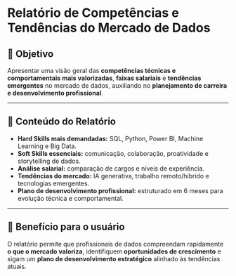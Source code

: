 # Relatório de Competências e Tendências do Mercado de Dados

## 🎯 Objetivo
Apresentar uma visão geral das **competências técnicas e comportamentais mais valorizadas**, **faixas salariais** e **tendências emergentes** no mercado de dados, auxiliando no **planejamento de carreira e desenvolvimento profissional**.

---

## 📌 Conteúdo do Relatório
- **Hard Skills mais demandadas:** SQL, Python, Power BI, Machine Learning e Big Data.  
- **Soft Skills essenciais:** comunicação, colaboração, proatividade e storytelling de dados.  
- **Análise salarial:** comparação de cargos e níveis de experiência.  
- **Tendências do mercado:** IA generativa, trabalho remoto/híbrido e tecnologias emergentes.  
- **Plano de desenvolvimento profissional:** estruturado em 6 meses para evolução técnica e comportamental.

---

## 🚀 Benefício para o usuário
O relatório permite que profissionais de dados compreendam rapidamente **o que o mercado valoriza**, identifiquem **oportunidades de crescimento** e sigam um **plano de desenvolvimento estratégico** alinhado às tendências atuais.
